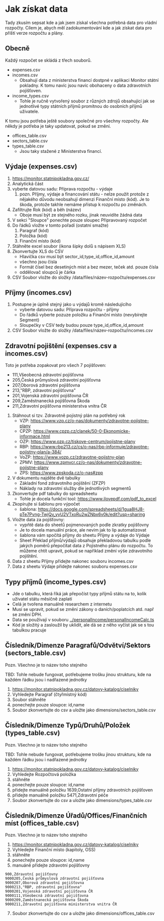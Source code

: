 # Jak získat data

Tady zkusím sepsat kde a jak jsem získal všechna potřebná data pro vládní rozpočty.
Cílem je, abych měl zadokumentování kde a jak získat data pro příští verze rozpočtu a plány.

## Obecně

Každý rozpočet se skládá z třech souborů.

- expenses.csv
- incomes.csv
  - Obsahují data z ministerstva financí dostpné v aplikaci Monitor státní pokladny.
    K tomu navíc jsou navíc obohaceny o data zdravotních pojišťoven.
- income_types.csv
  - Tohle je ručně vytvořený soubor z různých zdrojů obsahující jak se jednotlivé typy státních příjmů promítnou do osobních příjmů uživatele.

K tomu jsou potřeba ještě soubory společné pro všechny rozpočty. Ale někdy je potřeba je taky updatovat, pokud se změní.

- offices_table.csv
- sectors_table.csv
- types_table.csv
  - Jsou taky stažené z Ministerstva financí.

## Výdaje (expenses.csv)

1. https://monitor.statnipokladna.gov.cz/
1. Analytická část
1. vyberte datovou sadu: Příprava rozpočtu - výdaje
   1. pozn. Příjmy, výdaje a financování státu - nelze použít protože z nějakého důvodu neobsahují dimenzi Finanční místo (kód). Je to škoda, protože takhle nemáme přístup k rozpočtu po změnách.
1. Zafiltrujte Rok (kód) a běh (název)
   - Oboje musí být ze stejného rozku, jinak neuvidíte žádná data
1. V sekci "Sloupce" ponechte pouze sloupec Připravovaný rozpočet
1. Do řádků vložte v tomto pořadí (ostatní smažte)
   1. Paragraf (kód)
   1. Položka (kód)
   1. Finanční místo (kód)
1. Stáhněte excel soubor (ikona šipky dolů s nápisem XLS)
1. Zkonvertujte XLS do CSV
   - Hlavička csv musí být sector_id,type_id,office_id,amount
   - všechno jsou čísla
   - Formát čísel bez desetiných míst a bez mezer, teček atd. pouze čísla
   - oddělovač sloupců je čárka
1. CSV Soubor vložte do složky /data/files/název-rozpočtu/expenses.csv

## Příjmy (incomes.csv)

1. Postupne je úplně stejný jako u výdajů kromě následujícího
   - vyberte datovou sadu: Příprava rozpočtu - příjmy
   - Do řádků vyberte pozuze položku a Finanční místo (nevybírejte Segment)
   - Sloupečky v CSV tedy budou pouze type_id,office_id,amount
1. CSV Soubor vložte do složky /data/files/název-rozpočtu/incomes.csv

## Zdravotní pojištění (expenses.csv a incomes.csv)

Toto je potřeba zopakovat pro všech 7 pojišťoven:

- 111,Všeobecná zdravotní pojišťovna
- 205,Česká průmyslová zdravotní pojišťovna
- 207,Oborová zdravotní pojišťovna
- 213,"RBP, zdravotní pojišťovna"
- 201,Vojenská zdravotní pojišťovna ČR
- 209,Zaměstnanecká pojišťovna Škoda
- 211,Zdravotní pojišťovna ministerstva vnitra ČR

1. Stáhnout si tzv. Zdravotně pojistný plán na potřebný rok
   - VZP: https://www.vzp.cz/o-nas/dokumenty/zdravotne-pojistne-plany
   - CPZP: https://www.cpzp.cz/clanek/50-0-Ekonomicke-informace.html
   - OZP: https://www.ozp.cz/tiskove-centrum/pojistne-plany
   - RBP: https://www.rbp213.cz/cs/o-nas/rbp-informuje/zdravotne-pojistny-plan/a-384/
   - VoZP: https://www.vozp.cz/zdravotne-pojistny-plan
   - ZPMV: https://www.zpmvcr.cz/o-nas/dokumenty/zdravotne-pojistne-plany
   - ZPS: https://www.zpskoda.cz/o-nas#zpp
2. V dokumentu najděte dvě tabulky
   - Základní fond zdravotního pojištění (ZFZP)
   - Náklady na zdravotní služby dle jednotlivých segmentů
3. Zkonvertujte pdf tabulky do spreadsheetu
   - Tohle je docela funkční tool: https://www.ilovepdf.com/pdf_to_excel
4. Zkopírujte si šablonu pro výpočet
   - šablona: https://docs.google.com/spreadsheets/d/1gua8HJ8-pTe7Pvng-TwjQv_yyU2VTxoRu2wZNbx6v0k/edit?usp=sharing
5. Vložte data za pojišťovny:
   - vypňtě data do sheetů pojmenovaných podle zkratky pojišťovny
   - Je to docela manuální práce, ale nevim jak to lip automatizovat
   - šablona vám spočítá přijmy do sheetu Příjmy a výdaje do Výdaje
   - Sheet Překlad příjmů/výdajů obsahuje překladovou tabulku podle jakých poměrů přepočítat data z Pojistného plánu do rozpočtu. To můžeme chtít upravit, pokud se například změní výše zdravotního pojištění.
6. Data z sheetu Příjmy přidejte nakonec souboru incomes.csv
7. Data z sheetu Výdaje přidejte nakonec souboru expenses.csv

## Typy příjmů (income_types.csv)

- Jde o tabulku, která říká jak přepočíst typy příjmů státu na to, kolik uživatel státu měsíčně zaplatí
- Celá je tvořena manuálně researchem z internetu
- Musí se upravit, pokud se změní zákony o daních/poplatcích atd. např se změní DPH.
- Data se používají v souboru [../personalIncome/personalIncomeCalc.ts](../personalIncome/personalIncomeCalc.ts)
- Kód je složitý a zasloužil by uklidit, ale dá se z něho vyčíst jak se s tou tabulkou pracuje

## Čísledník/Dimenze Paragrafů/Odvětví/Sektors (sectors_table.csv)

Pozn. Všechno je to název toho stejného

TBD: Tohle nebude fungovat, potřebujeme trošku jinou strukturu, kde na každém řádku jsou i nadřazené jednotky

1. https://monitor.statnipokladna.gov.cz/datovy-katalog/ciselniky
2. Vyhledejte Paragraf (čtyřmístný kód)
3. Soubor stáhněte
4. ponechejte pouze sloupce: id,name
5. Soubor zkonvertujte do csv a uložte jako dimensions/sectors_table.csv

## Čísledník/Dimenze Typů/Druhů/Položek (types_table.csv)

Pozn. Všechno je to název toho stejného

TBD: Tohle nebude fungovat, potřebujeme trošku jinou strukturu, kde na každém řádku jsou i nadřazené jednotky

1. https://monitor.statnipokladna.gov.cz/datovy-katalog/ciselniky
2. Vyhledejte Rozpočtová položka
3. stáhněte
4. ponechejte pouze sloupce: id,name
5. přidejte manuálně položku 1639,Ostatní příjmy zdravotních pojišťoven
6. přidejte manuálně položku 5471,Zdravotní péče
7. Soubor zkonvertujte do csv a uložte jako dimensions/types_table.csv

## Čísledník/Dimenze Úřadů/Offices/Finančních míst (offices_table.csv)

Pozn. Všechno je to název toho stejného

1. https://monitor.statnipokladna.gov.cz/datovy-katalog/ciselniky
2. Vyhledejte Finanční místo (kapitoly, OSS)
3. stáhněte
4. ponechejte pouze sloupce: id,name
5. manuáně přidejte zdravotní pojišťovny

```
900,Zdravotní pojišťovny
9000205,Česká průmyslová zdravotní pojišťovna
9000207,Oborová zdravotní pojišťovna
9000213,"RBP, zdravotní pojišťovna"
9000201,Vojenská zdravotní pojišťovna ČR
9000111,Všeobecná zdravotní pojišťovna
9000209,Zaměstnanecká pojišťovna Škoda
9000211,Zdravotní pojišťovna ministerstva vnitra ČR
```

7. Soubor zkonvertujte do csv a uložte jako dimensions/offices_table.csv
